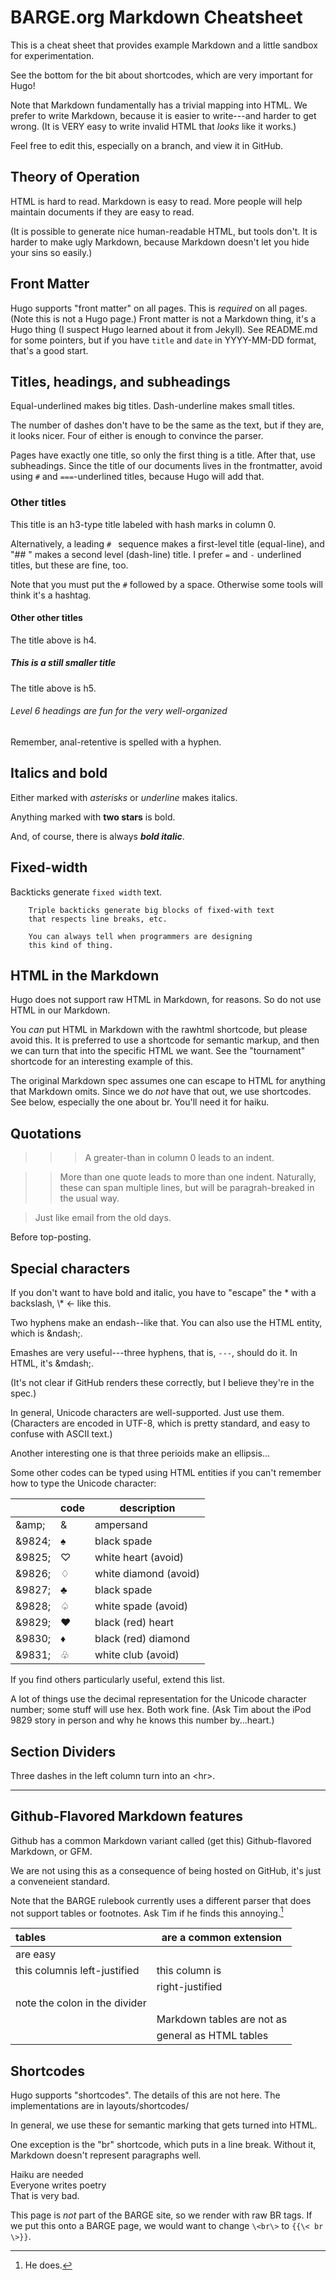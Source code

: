 
BARGE.org Markdown Cheatsheet
=============================

This is a cheat sheet that provides example Markdown and a little sandbox for
experimentation.

See the bottom for the bit about shortcodes, which are very important for Hugo!

Note that Markdown fundamentally has a trivial mapping into HTML.  We prefer to
write Markdown, because it is easier to write---and harder to get wrong.  (It
is VERY easy to write invalid HTML that _looks_ like it works.)

Feel free to edit this, especially on a branch, and view it in GitHub.

Theory of Operation
-------------------

HTML is hard to read.  Markdown is easy to read.  More people will help maintain
documents if they are easy to read.

(It is possible to generate nice human-readable HTML, but tools don't.  It is
harder to make ugly Markdown, because Markdown doesn't let you hide your sins
so easily.)

Front Matter
------------

Hugo supports "front matter" on all pages.  This is _required_ on all pages.
(Note this is not a Hugo page.)  Front matter is not a Markdown thing, it's a
Hugo thing (I suspect Hugo learned about it from Jekyll).  See README.md for
some pointers, but if you have `title` and `date` in YYYY-MM-DD format, that's
a good start.

Titles, headings, and subheadings
---------------------------------

Equal-underlined makes big titles.  Dash-underline makes small titles.

The number of dashes don't have to be the same as the text, but if they are, it
looks nicer.  Four of either is enough to convince the parser.

Pages have exactly one title, so only the first thing is a title.  After that,
use subheadings.  Since the title of our documents lives in the frontmatter,
avoid using `#` and `===`-underlined titles, because Hugo will add that.

### Other titles

This title is an h3-type title labeled with hash marks in column 0.

Alternatively, a leading `# ` sequence makes a first-level title (equal-line),
and "## " makes a second level (dash-line) title.  I prefer `=` and `-`
underlined titles, but these are fine, too.

Note that you must put the `#` followed by a space.  Otherwise some tools will
think it's a hashtag.

#### Other other titles

The title above is h4.

##### This is a still smaller title

The title above is h5.

###### Level 6 headings are fun for the very well-organized

Remember, anal-retentive is spelled with a hyphen.

## Italics and bold

Either marked with *asterisks* or _underline_ makes italics.

Anything marked with **two stars** is bold.

And, of course, there is always _**bold italic**_.

## Fixed-width

Backticks generate `fixed width` text.

```
    Triple backticks generate big blocks of fixed-with text
    that respects line breaks, etc.
    
    You can always tell when programmers are designing 
    this kind of thing.
```

## HTML in the Markdown

Hugo does not support raw HTML in Markdown, for reasons.  So do not use HTML in
our Markdown.

You _can_ put HTML in Markdown with the rawhtml shortcode, but please avoid
this.  It is preferred to use a shortcode for semantic markup, and then we can
turn that into the specific HTML we want.  See the "tournament" shortcode for
an interesting example of this.

The original Markdown spec assumes one can escape to HTML for anything that
Markdown omits.  Since we do _not_ have that out, we use shortcodes. See below,
especially the one about br.  You'll need it for haiku.

## Quotations

> > > A greater-than in column 0 leads to an indent.

> > More than one quote leads to more than one indent.
> > Naturally, these can span multiple lines,
> > but will be paragrah-breaked in the usual way.

> Just like email from the old days.

Before top-posting.

## Special characters

If you don't want to have bold and italic, you have to "escape" the \* with a
backslash, \\\* \<- like this.

Two hyphens make an endash--like that.  You can also use the HTML entity, which is
&amp;ndash;.

Emashes are very useful---three hyphens, that is, `---`, should do it.  In HTML,
it's &amp;mdash;.

(It's not clear if GitHub renders these correctly, but I believe they're in the spec.)

In general, Unicode characters are well-supported.  Just use them.  (Characters
are encoded in UTF-8, which is pretty standard, and easy to confuse with ASCII
text.)

Another interesting one is that three perioids make an ellipsis...

Some other codes can be typed using HTML entities if you can't remember how to type the Unicode character:

|            | code    | description           |
|------------|:--------|-----------------------|
| &amp;amp;  | &amp;   | ampersand             |
| &amp;9824; | &#9824; | black spade           |
| &amp;9825; | &#9825; | white heart (avoid)   |
| &amp;9826; | &#9826; | white diamond (avoid) |
| &amp;9827; | &#9827; | black spade           |
| &amp;9828; | &#9828; | white spade  (avoid)  |
| &amp;9829; | &#9829; | black (red) heart     |
| &amp;9830; | &#9830; | black (red) diamond   |
| &amp;9831; | &#9831; | white club (avoid)    |

If you find others particularly useful, extend this list.

A lot of things use the decimal representation for the Unicode character
number; some stuff will use hex.  Both work fine.  (Ask Tim about the iPod 9829
story in person and why he knows this number by...heart.)

## Section Dividers

Three dashes in the left column turn into an \<hr\>.

---

## Github-Flavored Markdown features

Github has a common Markdown variant called (get this) Github-flavored
Markdown, or GFM.

We are not using this as a consequence of being hosted on GitHub, it's just a
conveneient standard.

Note that the BARGE rulebook currently uses a different parser that does not
support tables or footnotes.  Ask Tim if he finds this annoying.[^1]

| tables                        | are a common extension     |
|:------------------------------|----------------------------|
| are easy                      |                            |
| this columnis left-justified  | this column is             |
|                               | right-justified            |
| note the colon in the divider |                            |
|                               | Markdown tables are not as |
|                               | general as HTML tables     |


[^1]: He does.

## Shortcodes

Hugo supports "shortcodes".  The details of this are not here.  The
implementations are in layouts/shortcodes/

In general, we use these for semantic marking that gets turned into HTML.

One exception is the "br" shortcode, which puts in a line break.  Without it,
Markdown doesn't represent paragraphs well.

Haiku are needed <br>
Everyone writes poetry <br>
That is very bad. 

This page is _not_ part of the BARGE site, so we render with raw BR tags.
If we put this onto a BARGE page, we would want to change `\<br\>` to `{{\< br \>}}`.
